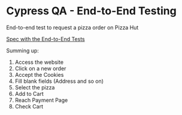 # Cypress QA - End-to-End Testing

End-to-end test to request a pizza order on Pizza Hut

[Spec with the End-to-End Tests](https://github.com/gablemathias/pizzahut-cypress/blob/main/cypress/e2e/spec.cy.js)

Summing up:
1. Access the website
2. Click on a new order 
3. Accept the Cookies
4. Fill blank fields (Address and so on)
5. Select the pizza
6. Add to Cart
7. Reach Payment Page
8. Check Cart